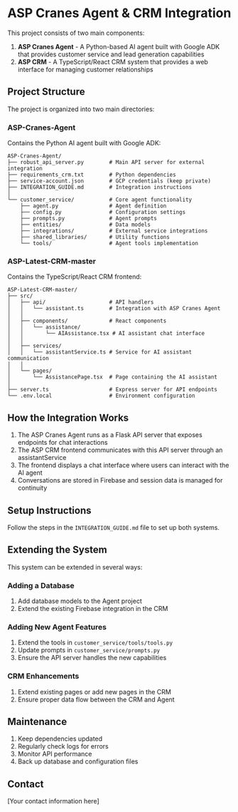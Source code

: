 # ASP Cranes Agent & CRM Integration

This project consists of two main components:
1. **ASP Cranes Agent** - A Python-based AI agent built with Google ADK that provides customer service and lead generation capabilities
2. **ASP CRM** - A TypeScript/React CRM system that provides a web interface for managing customer relationships

## Project Structure

The project is organized into two main directories:

### ASP-Cranes-Agent
Contains the Python AI agent built with Google ADK:

```
ASP-Cranes-Agent/
├── robust_api_server.py        # Main API server for external integration
├── requirements_crm.txt        # Python dependencies
├── service-account.json        # GCP credentials (keep private)
├── INTEGRATION_GUIDE.md        # Integration instructions
│
└── customer_service/           # Core agent functionality
    ├── agent.py                # Agent definition
    ├── config.py               # Configuration settings
    ├── prompts.py              # Agent prompts
    ├── entities/               # Data models
    ├── integrations/           # External service integrations
    ├── shared_libraries/       # Utility functions
    └── tools/                  # Agent tools implementation
```

### ASP-Latest-CRM-master
Contains the TypeScript/React CRM frontend:

```
ASP-Latest-CRM-master/
├── src/
│   ├── api/                    # API handlers
│   │   └── assistant.ts        # Integration with ASP Cranes Agent
│   │
│   ├── components/             # React components
│   │   └── assistance/
│   │       └── AIAssistance.tsx # AI assistant chat interface
│   │
│   ├── services/               
│   │   └── assistantService.ts # Service for AI assistant communication
│   │
│   └── pages/
│       └── AssistancePage.tsx  # Page containing the AI assistant
│
├── server.ts                   # Express server for API endpoints
└── .env.local                  # Environment configuration
```

## How the Integration Works

1. The ASP Cranes Agent runs as a Flask API server that exposes endpoints for chat interactions
2. The ASP CRM frontend communicates with this API server through an assistantService
3. The frontend displays a chat interface where users can interact with the AI agent
4. Conversations are stored in Firebase and session data is managed for continuity

## Setup Instructions

Follow the steps in the `INTEGRATION_GUIDE.md` file to set up both systems.

## Extending the System

This system can be extended in several ways:

### Adding a Database
1. Add database models to the Agent project
2. Extend the existing Firebase integration in the CRM

### Adding New Agent Features
1. Extend the tools in `customer_service/tools/tools.py`
2. Update prompts in `customer_service/prompts.py`
3. Ensure the API server handles the new capabilities

### CRM Enhancements
1. Extend existing pages or add new pages in the CRM
2. Ensure proper data flow between the CRM and Agent

## Maintenance

1. Keep dependencies updated
2. Regularly check logs for errors
3. Monitor API performance
4. Back up database and configuration files

## Contact

[Your contact information here]
